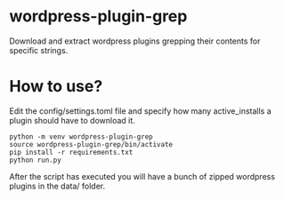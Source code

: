 # wordpress-plugin-grep
Download and extract wordpress plugins grepping their contents for specific strings.

# How to use?

Edit the config/settings.toml file and specify how many active_installs a plugin should have to download it.

```
python -m venv wordpress-plugin-grep
source wordpress-plugin-grep/bin/activate
pip install -r requirements.txt
python run.py
```

After the script has executed you will have a bunch of zipped wordpress plugins in the data/ folder.